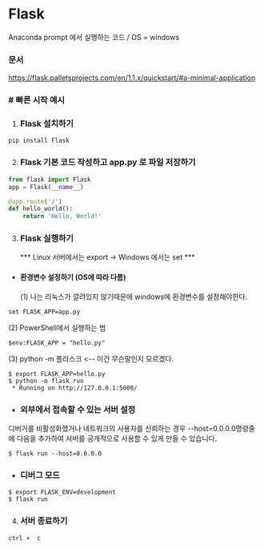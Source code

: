 # Flask

Anaconda prompt 에서 실행하는 코드 / OS = windows

### 문서

https://flask.palletsprojects.com/en/1.1.x/quickstart/#a-minimal-application

### # 빠른 시작 예시

1. ### Flask 설치하기
```
pip install Flask
```

2. ### Flask 기본 코드 작성하고 app.py 로 파일 저장하기
``` python
from flask import Flask
app = Flask(__name__)

@app.route('/')
def hello_world():
    return 'Hello, World!'
```

3. ### Flask 실행하기

    *** Linux 서버에서는 export -> Windows 에서는 set *** 

- #### 환경변수 설정하기 (OS에 따라 다름)

  (1) 나는 리눅스가 깔려있지 않기때문에 windows에 환경변수를 설정해야한다.
```
set FLASK_APP=app.py
```

  (2) PowerShell에서 실행하는 법
```
$env:FLASK_APP = "hello.py"
```
  (3) python -m 플라스크 <-- 이건 무슨말인지 모르겠다.
```
$ export FLASK_APP=hello.py
$ python -m flask run
 * Running on http://127.0.0.1:5000/
```

- ### 외부에서 접속할 수 있는 서버 설정
디버거를 비활성화했거나 네트워크의 사용자를 신뢰하는 경우 --host=0.0.0.0명령줄에 다음을 추가하여 서버를 공개적으로 사용할 수 있게 만들 수 있습니다.
```
$ flask run --host=0.0.0.0
```

- ### 디버그 모드
```
$ export FLASK_ENV=development
$ flask run
```
4. ### 서버 종료하기
```
ctrl +  c
```